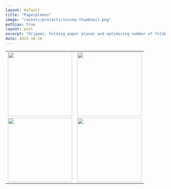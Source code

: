 ```yaml
---
layout: default
title: "Paperplanes"
image: "/assets/projects/survey-thumbnail.png"
mathjax: true
layout: post
excerpt: "Origami: Folding paper planes and optimizing number of folds."
date: 2025-10-18
---
```


<table>
  <tr>
    <td><img src="img1.png" width="200"/></td>
    <td><img src="img2.png" width="200"/></td>
  </tr>
  <tr>
    <td><img src="img3.png" width="200"/></td>
    <td><img src="img4.png" width="200"/></td>
  </tr>
</table>
